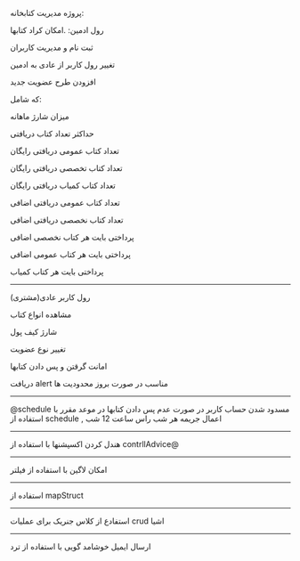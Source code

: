 پروژه مدیریت کتابخانه:

رول ادمین:
.امکان کراد کتابها

ثبت نام و مدیریت کاربران

تغییر رول کاربر از عادی به ادمین

افزودن طرح عضویت جدید

که شامل:

میزان شارژ ماهانه

حداکثر تعداد کتاب دریافتی

تعداد کتاب عمومی دریافتی رایگان

تعداد کتاب تخصصی دریافتی رایگان

تعداد کتاب کمیاب دریافتی رایگان

تعداد کتاب عمومی دریافتی اضافی

تعداد کتاب نخصصی دریافتی اضافی

پرداختی بایت هر کتاب نخصصی اضافی

پرداختی بایت هر کتاب عمومی اضافی

پرداختی بایت هر کتاب کمیاب

------------------------------------------------------------------------------------------------------------------------------------------
رول کاربر عادی(مشتری)

مشاهده انواع کتاب

شارژ کیف پول

تغییر نوع عضویت

امانت گرقتن و پس دادن کتابها

دریافت alert مناسب در صورت بروز محدودیت ها

---------------------------------------------------------------------------------------
@schedule
مسدود شدن حساب کاربر در صورت عدم پس دادن کتابها در موعد مقرر با استفاده از schedule , اعمال جریمه هر شب راس 
ساعت 12 شب

--------------------------------------------------------------------------------

هندل کردن اکسپشنها با استفاده از contrllAdvice@ 

--------------------------------------------------------------------------------

امکان لاگین با استفاده از فیلتر

---------------------------------------------------------------------------------
استفاده از mapStruct

---------------------------------------------------------------------------------

استفادع از کلاس جنریک برای عملیات crud اشیا

---------------------------------------------------------------------------------
ارسال ایمیل خوشامد گویی با استفاده از ترد












